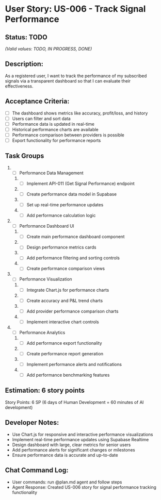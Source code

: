 # User Story: US-006 - Track Signal Performance

## Status: TODO  
*(Valid values: TODO, IN PROGRESS, DONE)*

## Description:

As a registered user, I want to track the performance of my subscribed signals via a transparent dashboard so that I can evaluate their effectiveness.

## Acceptance Criteria:

- [ ] The dashboard shows metrics like accuracy, profit/loss, and history
- [ ] Users can filter and sort data
- [ ] Performance data is updated in real-time
- [ ] Historical performance charts are available
- [ ] Performance comparison between providers is possible
- [ ] Export functionality for performance reports

## Task Groups

1. - [ ] Performance Data Management
   1. - [ ] Implement API-011 (Get Signal Performance) endpoint
   2. - [ ] Create performance data model in Supabase
   3. - [ ] Set up real-time performance updates
   4. - [ ] Add performance calculation logic

2. - [ ] Performance Dashboard UI
   1. - [ ] Create main performance dashboard component
   2. - [ ] Design performance metrics cards
   3. - [ ] Add performance filtering and sorting controls
   4. - [ ] Create performance comparison views

3. - [ ] Performance Visualization
   1. - [ ] Integrate Chart.js for performance charts
   2. - [ ] Create accuracy and P&L trend charts
   3. - [ ] Add provider performance comparison charts
   4. - [ ] Implement interactive chart controls

4. - [ ] Performance Analytics
   1. - [ ] Add performance export functionality
   2. - [ ] Create performance report generation
   3. - [ ] Implement performance alerts and notifications
   4. - [ ] Add performance benchmarking features

## Estimation: 6 story points

Story Points: 6 SP (6 days of Human Development = 60 minutes of AI development)

## Developer Notes:

- Use Chart.js for responsive and interactive performance visualizations
- Implement real-time performance updates using Supabase Realtime
- Design dashboard with large, clear metrics for senior users
- Add performance alerts for significant changes or milestones
- Ensure performance data is accurate and up-to-date

## Chat Command Log:

- User commands: run @plan.md agent and follow steps
- Agent Response: Created US-006 story for signal performance tracking functionality 